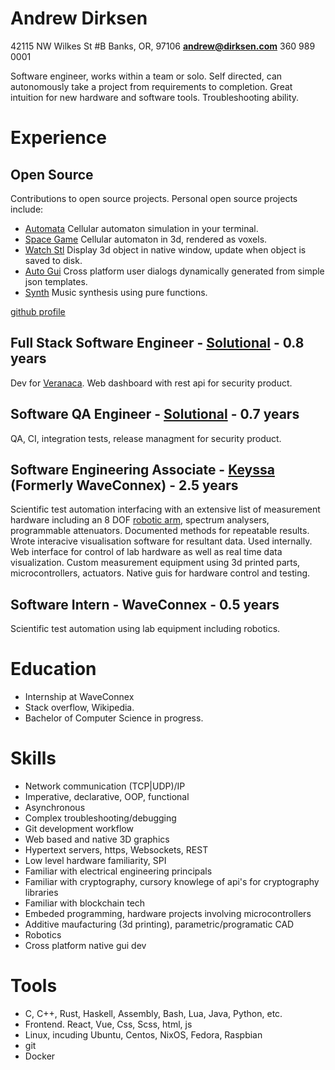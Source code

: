 # Andrew Dirksen

42115 NW Wilkes St #B Banks, OR, 97106 **andrew@dirksen.com** 360 989 0001

Software engineer, works within a team or solo. Self directed, can autonomously take a project from requirements to completion. Great intuition for new hardware and software tools. Troubleshooting ability.

# Experience

## Open Source

Contributions to open source projects. Personal open source projects include:

* [Automata](https://github.com/bddap/automata) Cellular automaton simulation in your terminal.
* [Space Game](https://github.com/bddap/space-game-bimensal) Cellular automaton in 3d, rendered as voxels.
* [Watch Stl](https://github.com/bddap/watch-stl-rust) Display 3d object in native window, update when object is saved to disk.
* [Auto Gui](https://github.com/bddap/auto-gui) Cross platform user dialogs dynamically generated from simple json templates.
* [Synth](https://github.com/bddap/haskell-synth) Music synthesis using pure functions.

[github profile](https://github.com/bddap)

## Full Stack Software Engineer - [Solutional](https://solutionalinc.com/) - 0.8 years

Dev for [Veranaca](https://www.vernaca.com/).
Web dashboard with rest api for security product.

## Software QA Engineer - [Solutional](https://solutionalinc.com/) - 0.7 years

QA, CI, integration tests, release managment for security product.

## Software Engineering Associate - [Keyssa](http://www.keyssa.com/) (Formerly WaveConnex) - 2.5 years

Scientific test automation interfacing with an extensive list of measurement hardware including an 8 DOF [robotic arm](http://www.robai.com/), spectrum analysers, programmable attenuators.
Documented methods for repeatable results.
Wrote interacive visualisation software for resultant data. Used internally.
Web interface for control of lab hardware as well as real time data visualization.
Custom measurement equipment using 3d printed parts, microcontrollers, actuators.
Native guis for hardware control and testing.

## Software Intern - WaveConnex - 0.5 years

Scientific test automation using lab equipment including robotics.

# Education

- Internship at WaveConnex
- Stack overflow, Wikipedia.
- Bachelor of Computer Science in progress.

# Skills

* Network communication (TCP|UDP)/IP
* Imperative, declarative, OOP, functional
* Asynchronous
* Complex troubleshooting/debugging
* Git development workflow
* Web based and native 3D graphics
* Hypertext servers, https, Websockets, REST
* Low level hardware familiarity, SPI
* Familiar with electrical engineering principals
* Familiar with cryptography, cursory knowlege of api's for cryptography libraries
* Familiar with blockchain tech
* Embeded programming, hardware projects involving microcontrollers
* Additive maufacturing (3d printing), parametric/programatic CAD
* Robotics
* Cross platform native gui dev

# Tools

* C, C++, Rust, Haskell, Assembly, Bash, Lua, Java, Python, etc.
* Frontend. React, Vue, Css, Scss, html, js
* Linux, incuding Ubuntu, Centos, NixOS, Fedora, Raspbian
* git
* Docker

